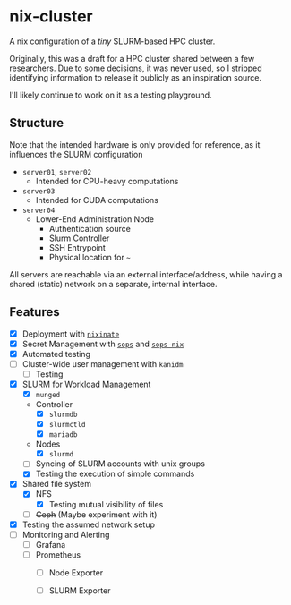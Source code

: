 # nix-cluster

A nix configuration of a *tiny* SLURM-based HPC cluster.


Originally, this was a draft for a HPC cluster shared between a
few researchers.
Due to some decisions, it was never used, so I stripped identifying
information to release it publicly as an inspiration source.

I'll likely continue to work on it as a testing playground.

## Structure

Note that the intended hardware is only provided for reference, as it
influences the SLURM configuration

 - `server01`, `server02`
   - Intended for CPU-heavy computations
 - `server03`
   - Intended for CUDA computations
 - `server04`
   - Lower-End Administration Node
	 - Authentication source
	 - Slurm Controller
	 - SSH Entrypoint
	 - Physical location for `~`

All servers are reachable via an external interface/address, while
having a shared (static) network on a separate, internal interface.

## Features

 - [X] Deployment with [`nixinate`](https://github.com/MatthewCroughan/nixinate)
 - [X] Secret Management with [`sops`](https://github.com/getsops/sops) and [`sops-nix`](https://github.com/Mic92/sops-nix)
 - [X] Automated testing
 - [ ] Cluster-wide user management with `kanidm`
   - [ ] Testing
 - [X] SLURM for Workload Management
   - [X] `munged`
   - Controller
	 - [X] `slurmdb`
	 - [X] `slurmctld`
	 - [X] `mariadb`
   - Nodes
	 - [X] `slurmd`
   - [ ] Syncing of SLURM accounts with unix groups
   - [X] Testing the execution of simple commands
 - [X] Shared file system
   - [X] NFS
	 - [X] Testing mutual visibility of files
   - [ ] ~~Ceph~~ (Maybe experiment with it)
 - [X] Testing the assumed network setup
 - [ ] Monitoring and Alerting
   - [ ] Grafana
   - [ ] Prometheus
	 - [ ] Node Exporter
	 - [ ] SLURM Exporter


